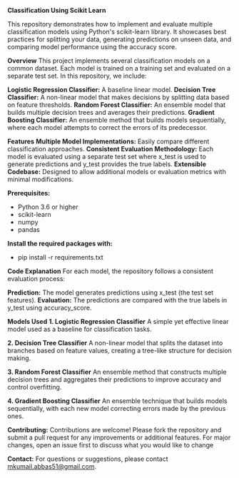 **Classification Using Scikit Learn**

This repository demonstrates how to implement and evaluate multiple classification models using Python's scikit-learn library. It showcases best practices for splitting your data, generating predictions on unseen data, and comparing model performance using the accuracy score.

**Overview**
This project implements several classification models on a common dataset. Each model is trained on a training set and evaluated on a separate test set. In this repository, we include:

**Logistic Regression Classifier:** A baseline linear model.
**Decision Tree Classifier:** A non-linear model that makes decisions by splitting data based on feature thresholds.
**Random Forest Classifier:** An ensemble model that builds multiple decision trees and averages their predictions.
**Gradient Boosting Classifier:** An ensemble method that builds models sequentially, where each model attempts to correct the errors of its predecessor.

**Features**
**Multiple Model Implementations:** Easily compare different classification approaches.
**Consistent Evaluation Methodology:** Each model is evaluated using a separate test set where x_test is used to generate predictions and y_test provides the true labels.
**Extensible Codebase:** Designed to allow additional models or evaluation metrics with minimal modifications.

**Prerequisites:**
  - Python 3.6 or higher
  - scikit-learn
  - numpy
  - pandas

**Install the required packages with:**
  - pip install -r requirements.txt


**Code Explanation**
For each model, the repository follows a consistent evaluation process:

**Prediction:** The model generates predictions using x_test (the test set features).
**Evaluation:** The predictions are compared with the true labels in y_test using accuracy_score.

**Models Used**
**1. Logistic Regression Classifier**
A simple yet effective linear model used as a baseline for classification tasks.

**2. Decision Tree Classifier**
A non-linear model that splits the dataset into branches based on feature values, creating a tree-like structure for decision making.

**3. Random Forest Classifier**
An ensemble method that constructs multiple decision trees and aggregates their predictions to improve accuracy and control overfitting.

**4. Gradient Boosting Classifier**
An ensemble technique that builds models sequentially, with each new model correcting errors made by the previous ones.

**Contributing:**
Contributions are welcome! Please fork the repository and submit a pull request for any improvements or additional features. For major changes, open an issue first to discuss what you would like to change

**Contact:**
For questions or suggestions, please contact mkumail.abbas51@gmail.com.

